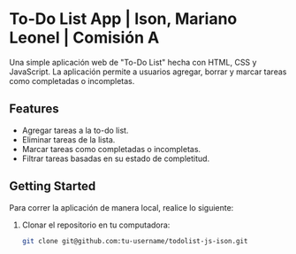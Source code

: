# To-Do List App | Ison, Mariano Leonel | Comisión A

Una simple aplicación web de "To-Do List" hecha con HTML, CSS y JavaScript. La aplicación permite a usuarios agregar, borrar y marcar tareas como completadas o incompletas.

## Features

- Agregar tareas a la to-do list.
- Eliminar tareas de la lista.
- Marcar tareas como completadas o incompletas.
- Filtrar tareas basadas en su estado de completitud.

## Getting Started

Para correr la aplicación de manera local, realice lo siguiente:

1. Clonar el repositorio en tu computadora:

   ```bash
   git clone git@github.com:tu-username/todolist-js-ison.git
